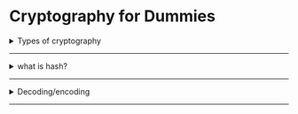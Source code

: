 # Cryptography for Dummies

<details>
  <summary>Types of cryptography</summary>


🔐 أنواع التشفير:
1. التشفير المتماثل (Symmetric Cryptography) 🔄
✨ القصة ببساطة:

أليس (👩‍💻) عايزة تبعت رسالة إلى بوب (👨‍💻)، ومش عايزاها تبان لأي حد.

عندهم وصفة سرية (مفتاح 🔑) بيستخدموها لتغيير شكل الرسالة.

أليس تستخدم المفتاح 🔑 لتخربط الرسالة (تشفير)، وبوب يستخدم نفس المفتاح 🔑 لترتيبها صح (فك التشفير).

✅ مفتاح واحد فقط يستخدمه الطرفين للتشفير وفك التشفير.

2. التشفير غير المتماثل (Asymmetric Cryptography) 🎭
✨ القصة ببساطة:

هنا، كل شخص عنده مفتاحين:

🔓 مفتاح عام (Public Key): تستخدمه عشان تشفر الرسائل.

🔒 مفتاح خاص (Private Key): تستخدمه عشان تفك التشفير.

مثال:
أليس (👩‍💻) عايزة تتواصل مع جوجل (🌐).

جوجل يعطي أليس المفتاح العام 🔓.

أليس تشفر رسالتها بالمفتاح العام وترسلها.

جوجل يستقبل الرسالة ويفك تشفيرها بالمفتاح الخاص 🔒.

والنتيجة: تواصل آمن ومضمون! 🔥

❓ ليه بنستخدم التشفير غير المتماثل؟
لو حد سرق المفتاح العام 🔓؟
➡️ لا يستطيع فك التشفير بدون المفتاح الخاص 🔒.

بينما في التشفير المتماثل لو المفتاح اتسرق؟
➡️ ممكن يشفر ويفك التشفير بكل سهولة ❌.

📈 ملاحظة مهمة:
التشفير المتماثل (🔄) ➡️ أسرع ⚡ لكنه أقل أمانًا.

التشفير غير المتماثل (🎭) ➡️ أبطأ شوية 🐢 لكنه أكثر أمانًا 🔥.
  
</details>







---------------------------------------------------------------------------------------------------------------------








<details>
   <summary>what is hash? </summary>

   ✨ ما هو الـ Hash؟
تخيل إن عندنا آلة سحرية 🔮.

تحط فيها أي نص (زي كلمة "hello") ➡️ تطلعلك سلسلة طويلة ومعقدة من الحروف والأرقام.

هذه السلسلة اسمها Hash.

✅ أهم شيء في الهاش:

مستحيل ترجع منه للنص الأصلي.

يعني لو معاك الهاش فقط، ما تقدر تعرف الكلمة اللي أنتجته.

🔥 أشهر خوارزميات التهشير (Hashing Algorithms):
MD5 (Message Digest 5)

SHA (Secure Hash Algorithm)

مثال بسيط:
لو كتبنا كلمة hello وعملنا لها MD5 ➡️ الناتج حيكون:


```
5d41402abc4b2a76b9719d911017c592
```

📦 طيب، الهاش نستخدمه في إيه؟
1. تخزين كلمات السر 🔒
لما تسجل في موقع، الموقع ما يخزن كلمة سرك زي ما هي ❌.

بدل كده، يحولها إلى Hash ويحفظه ✅.

لما تدخل كلمة السر أثناء تسجيل الدخول:

الموقع يحولها مرة ثانية إلى Hash.

ويقارنها بالهاش المخزن.

لو متطابقين ➡️ تدخل بنجاح 🔓!

2. التأكد من سلامة الملفات 📁
لما تحمل ملف كبير مثلا (زي لعبة أو برنامج)، أحيانًا يعطوك الـ MD5 hash الخاص بالملف.

بعد التحميل، تعمل هاش للملف عندك.

لو طلع نفس الهاش ➡️ الملف سليم ولم يتغير ✅.

لو طلع مختلف ➡️ الملف فيه مشكلة ❌ (تلف أو تم التلاعب به).

⚡ ملاحظة مهمة:
كل خوارزمية هاش تعطيك نفس النتيجة دائمًا لنفس المدخلات.

لو غيرت حتى حرف واحد في النص، الهاش الناتج يتغير بالكامل!



  
</details>






------------------------------------------------------------------------------





<details>
   <summary>Decoding/encoding</summary>


   ✨ الفرق بين التشفير (Encryption) والترميز (Encoding)
1. التشفير (Encryption) 🔒
لما تشفّر ملف أو نص، أنت بتحوله إلى شكل غريب عشان تحميه.

علشان ترجعه لحالته الأصلية، تحتاج مفتاح (Key) خاص.

بدون المفتاح ➡️ مستحيل تقدر تفهم أو ترجّع البيانات.

✅ التشفير = حماية وأمان.

2. الترميز (Encoding) 🔤
الترميز هدفه تسهيل تمثيل البيانات بشكل آخر، مش حمايتها.

تقدر تفك الترميز بسهولة بدون أي مفتاح.

يعني الترميز مش أمان، فقط تغيير شكل البيانات لسهولة التعامل معها.

✅ الترميز = تنظيم البيانات، مش حمايتها.

📦 مثال بسيط على الترميز: Base64
لو خذينا الجملة hi there
وعملنا لها Base64 Encoding ➡️ تطلع بالشكل هذا:

```
aGkgdGhlcmU=
```
تقدر ترجعها للنص الأصلي بسهولة بدون أي مفتاح.

فقط تستخدم أداة أو كود لفك الترميز (Decoding).

📚 خلاصة سريعة:




  == | التشفير (Encryption) | الترميز (Encoding)
 -------------|--------------|------------
الهدف | الحماية 🔒 | التمثيل والتنظيم 🔤
هل تحتاج مفتاح لفكها؟ | نعم ✅ | لا ❌
مثال | تشفير الملفات السرية | Base64




  
</details>




---------------------------------------------------------------------------------------------------------

















































